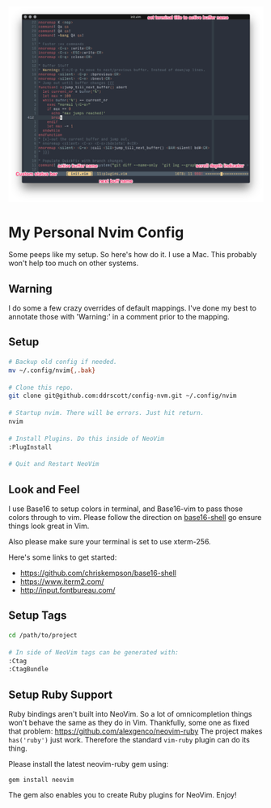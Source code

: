 ![Alt text](screenshot.png?raw=true "NeoVim screenshot")

# My Personal Nvim Config
Some peeps like my setup. So here's how do it. I use a Mac. This probably won't
help too much on other systems.

## Warning
I do some a few crazy overrides of default mappings. I've done my best to
annotate those with 'Warning:' in a comment prior to the mapping.

## Setup
```sh
# Backup old config if needed.
mv ~/.config/nvim{,.bak}

# Clone this repo.
git clone git@github.com:ddrscott/config-nvm.git ~/.config/nvim

# Startup nvim. There will be errors. Just hit return.
nvim

# Install Plugins. Do this inside of NeoVim
:PlugInstall

# Quit and Restart NeoVim
```

## Look and Feel
I use Base16 to setup colors in terminal, and Base16-vim to pass those colors
through to vim. Please follow the direction on
[base16-shell](https://github.com/chriskempson/base16-shell) go ensure things
look great in Vim.

Also please make sure your terminal is set to use xterm-256.

Here's some links to get started:

+ https://github.com/chriskempson/base16-shell
+ https://www.iterm2.com/
+ http://input.fontbureau.com/


## Setup Tags
```sh
cd /path/to/project

# In side of NeoVim tags can be generated with:
:Ctag
:CtagBundle
```

## Setup Ruby Support

Ruby bindings aren't built into NeoVim. So a lot of omnicompletion things won't
behave the same as they do in Vim. Thankfully, some one as fixed that problem:
https://github.com/alexgenco/neovim-ruby The project makes `has('ruby')` just
work. Therefore the standard `vim-ruby` plugin can do its thing.

Please install the latest neovim-ruby gem using:
```
gem install neovim
```

The gem also enables you to create Ruby plugins for NeoVim. Enjoy!
